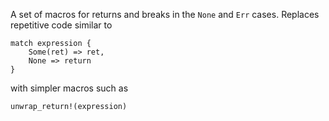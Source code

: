 A set of macros for returns and breaks in the ```None``` and ```Err``` cases.
Replaces repetitive code similar to
```
match expression {
    Some(ret) => ret,
    None => return
}
```
with simpler macros such as
```
unwrap_return!(expression)
```